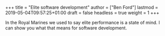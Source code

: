 +++
title = "Elite software development"
author = ["Ben Ford"]
lastmod = 2019-05-04T09:57:25+01:00
draft = false
headless = true
weight = 1
+++

In the Royal Marines we used to say elite performance is a state of mind. I can
show you what that means for software development.
